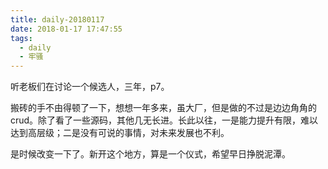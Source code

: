 ```yaml
---
title: daily-20180117
date: 2018-01-17 17:47:55
tags: 
  - daily
  - 牢骚
---
```

听老板们在讨论一个候选人，三年，p7。

搬砖的手不由得顿了一下，想想一年多来，虽大厂，但是做的不过是边边角角的crud。除了看了一些源码，其他几无长进。长此以往，一是能力提升有限，难以达到高层级；二是没有可说的事情，对未来发展也不利。

是时候改变一下了。新开这个地方，算是一个仪式，希望早日挣脱泥潭。



